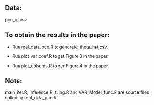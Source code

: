 ## Data:

pce_qt.csv

## To obtain the results in the paper:

* Run real_data_pce.R to generate: theta_hat.csv.

* Run plot_var_coef.R to get Figure 3 in the paper.

* Run plot_colsums.R to ger Figure 4 in the paper.

## Note:

main_iter.R, inference.R, tuing.R and VAR_Model_func.R are source files called by real_data_pce.R.